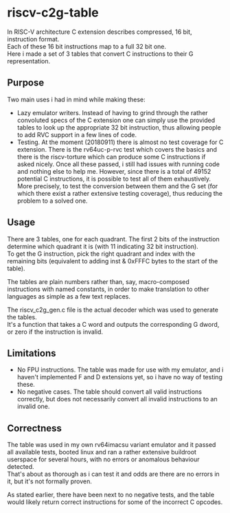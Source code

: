 # riscv-c2g-table

In RISC-V architecture C extension describes compressed, 16 bit, instruction format.  
Each of these 16 bit instructions map to a full 32 bit one.  
Here i made a set of 3 tables that convert C instructions to their G representation.

## Purpose

Two main uses i had in mind while making these:

 * Lazy emulator writers. Instead of having to grind through the rather convoluted specs of the C extension
one can simply use the provided tables to look up the appropriate 32 bit instruction, thus allowing people to add RVC support in a few lines of code.
 * Testing. At the moment (20180911) there is almost no test coverage for C extension.
There is the rv64uc-p-rvc test which covers the basics and there is the riscv-torture which can produce some C instructions if asked nicely.
Once all these passed, i still had issues with running code and nothing else to help me.
However, since there is a total of 49152 potential C instructions, it is possible to test all of them exhaustively.
More precisely, to test the conversion between them and the G set (for which there exist a rather extensive testing coverage), thus reducing the problem to a solved one.

## Usage

There are 3 tables, one for each quadrant. The first 2 bits of the instruction determine which quadrant it is (with 11 indicating 32 bit instruction).  
To get the G instruction, pick the right quadrant and index with the remaining bits (equivalent to adding inst & 0xFFFC bytes to the start of the table).

The tables are plain numbers rather than, say, macro-composed instructions with named constants, in order to make translation to other languages as simple as a few text replaces.

The riscv_c2g_gen.c file is the actual decoder which was used to generate the tables.  
It's a function that takes a C word and outputs the corresponding G dword, or zero if the instruction is invalid.

## Limitations

 * No FPU instructions. The table was made for use with my emulator, and i haven't implemented F and D extensions yet, so i have no way of testing these.
 * No negative cases. The table should convert all valid instructions correctly, but does not necessarily convert all invalid instructions to an invalid one.

## Correctness

The table was used in my own rv64imacsu variant emulator and it passed all available tests, booted linux and ran a rather extensive buildroot userspace for several hours,
with no errors or anomalous behaviour detected.  
That's about as thorough as i can test it and odds are there are no errors in it, but it's not formally proven.

As stated earlier, there have been next to no negative tests, and the table would likely return correct instructions for some of the incorrect C opcodes.
